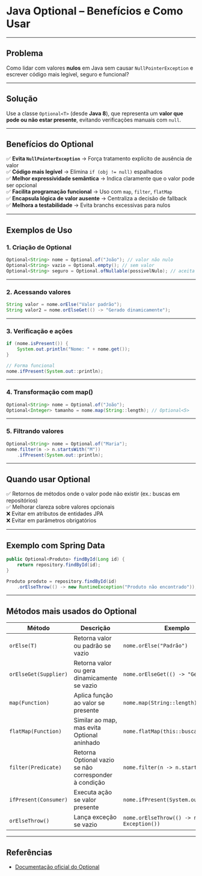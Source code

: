 # Java Optional – Benefícios e Como Usar

---

## Problema
Como lidar com valores **nulos** em Java sem causar `NullPointerException` e escrever código mais legível, seguro e funcional?

---

## Solução
Use a classe `Optional<T>` (desde **Java 8**), que representa um **valor que pode ou não estar presente**, evitando verificações manuais com `null`.

---

## Benefícios do Optional
✅ **Evita `NullPointerException`** → Força tratamento explícito de ausência de valor  
✅ **Código mais legível** → Elimina `if (obj != null)` espalhados  
✅ **Melhor expressividade semântica** → Indica claramente que o valor pode ser opcional  
✅ **Facilita programação funcional** → Uso com `map`, `filter`, `flatMap`  
✅ **Encapsula lógica de valor ausente** → Centraliza a decisão de fallback  
✅ **Melhora a testabilidade** → Evita branchs excessivas para nulos  

---

## Exemplos de Uso

### 1. Criação de Optional
```java
Optional<String> nome = Optional.of("João"); // valor não nulo
Optional<String> vazio = Optional.empty(); // sem valor
Optional<String> seguro = Optional.ofNullable(possivelNulo); // aceita nulo
```

---

### 2. Acessando valores
```java
String valor = nome.orElse("Valor padrão");
String valor2 = nome.orElseGet(() -> "Gerado dinamicamente");
```

---

### 3. Verificação e ações
```java
if (nome.isPresent()) {
    System.out.println("Nome: " + nome.get());
}

// Forma funcional
nome.ifPresent(System.out::println);
```

---

### 4. Transformação com map()
```java
Optional<String> nome = Optional.of("João");
Optional<Integer> tamanho = nome.map(String::length); // Optional<5>
```

---

### 5. Filtrando valores
```java
Optional<String> nome = Optional.of("Maria");
nome.filter(n -> n.startsWith("M"))
    .ifPresent(System.out::println);
```

---

## Quando usar Optional
✅ Retornos de métodos onde o valor pode não existir (ex.: buscas em repositórios)  
✅ Melhorar clareza sobre valores opcionais  
❌ Evitar em atributos de entidades JPA  
❌ Evitar em parâmetros obrigatórios  

---

## Exemplo com Spring Data
```java
public Optional<Produto> findById(Long id) {
    return repository.findById(id);
}

Produto produto = repository.findById(id)
    .orElseThrow(() -> new RuntimeException("Produto não encontrado"));
```

---

## Métodos mais usados do Optional

| Método            | Descrição                                                   | Exemplo                                   |
|-------------------|------------------------------------------------------------|-------------------------------------------|
| `orElse(T)`       | Retorna valor ou padrão se vazio                          | `nome.orElse("Padrão")`                 |
| `orElseGet(Supplier)` | Retorna valor ou gera dinamicamente se vazio          | `nome.orElseGet(() -> "Gerado")`        |
| `map(Function)`   | Aplica função ao valor se presente                        | `nome.map(String::length)`              |
| `flatMap(Function)` | Similar ao map, mas evita Optional aninhado             | `nome.flatMap(this::buscarOutro)`       |
| `filter(Predicate)` | Retorna Optional vazio se não corresponder à condição   | `nome.filter(n -> n.startsWith("A"))`   |
| `ifPresent(Consumer)` | Executa ação se valor presente                        | `nome.ifPresent(System.out::println)`   |
| `orElseThrow()`   | Lança exceção se vazio                                    | `nome.orElseThrow(() -> new Exception())`|

---

## Referências
- [Documentação oficial do Optional](https://docs.oracle.com/javase/8/docs/api/java/util/Optional.html)